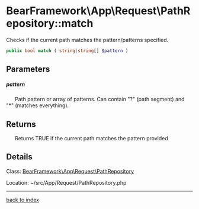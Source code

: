 # BearFramework\App\Request\PathRepository::match

Checks if the current path matches the pattern/patterns specified.

```php
public bool match ( string|string[] $pattern )
```

## Parameters

##### pattern

&nbsp;&nbsp;&nbsp;&nbsp;&nbsp;&nbsp;Path pattern or array of patterns. Can contain "?" (path segment) and "*" (matches everything).

## Returns

&nbsp;&nbsp;&nbsp;&nbsp;&nbsp;&nbsp;Returns TRUE if the current path matches the pattern provided

## Details

Class: [BearFramework\App\Request\PathRepository](bearframework.app.request.pathrepository.class.md)

Location: ~/src/App/Request/PathRepository.php

---

[back to index](index.md)

